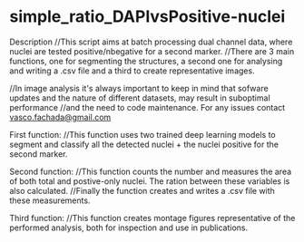# simple_ratio_DAPIvsPositive-nuclei
Description
//This script aims at batch processing dual channel data, where nuclei are tested positive/nbegative for a second marker.
//There are 3 main functions, one for segmenting the structures, a second one for analysing and writing a .csv file and a third to create representative images.

//In image analysis it's always important to keep in mind that sofware updates and the nature of different datasets, may result in suboptimal performance
//and the need to code maintenance. For any issues contact vasco.fachada@gmail.com


First function:
//This function uses two trained deep learning models to segment and classify all the detected nuclei + the nuclei positive for the second marker.

Second function:
//This function counts the number and measures the area of both total and postive-only nuclei. The ration between these variables is also calculated.
//Finally the function creates and writes a .csv file with these measurements.

Third function:
//This function creates montage figures representative of the performed analysis, both for inspection and use in publications.
